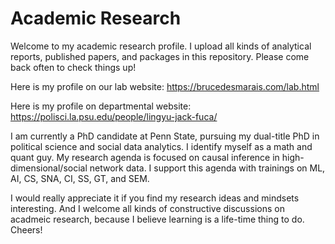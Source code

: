 # Academic Research

Welcome to my academic research profile. I upload all kinds of analytical reports, published papers, and packages in this repository. Please come back often to check things up!

Here is my profile on our lab website: https://brucedesmarais.com/lab.html

Here is my profile on departmental website: https://polisci.la.psu.edu/people/lingyu-jack-fuca/

I am currently a PhD candidate at Penn State, pursuing my dual-title PhD in political science and social data analytics. I identify myself as a math and quant guy. My research agenda is focused on causal inference in high-dimensional/social network data. I support this agenda with trainings on ML, AI, CS, SNA, CI, SS, GT, and SEM. 

I would really appreciate it if you find my research ideas and mindsets interesting. And I welcome all kinds of constructive discussions on acadmeic research, because I believe learning is a life-time thing to do. Cheers!


